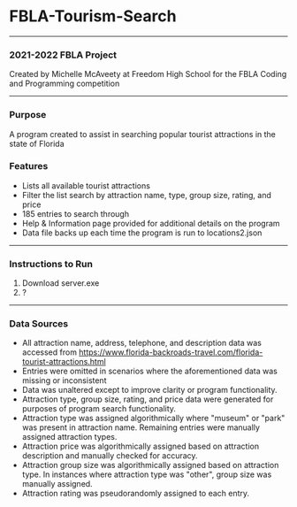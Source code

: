 # FBLA-Tourism-Search

***

### 2021-2022 FBLA Project
Created by Michelle McAveety at Freedom High School for the FBLA Coding and Programming competition

***

### Purpose
A program created to assist in searching popular tourist attractions in the state of Florida

### Features

+ Lists all available tourist attractions
+ Filter the list search by attraction name, type, group size, rating, and price
+ 185 entries to search through
+ Help & Information page provided for additional details on the program
+ Data file backs up each time the program is run to locations2.json

***

### Instructions to Run

1. Download server.exe
2. ?

***
### Data Sources

+ All attraction name, address, telephone, and description data was accessed from https://www.florida-backroads-travel.com/florida-tourist-attractions.html
+ Entries were omitted in scenarios where the aforementioned data was missing or inconsistent
+ Data was unaltered except to improve clarity or program functionality.
+ Attraction type, group size, rating, and price data were generated for purposes of program search functionality. 
+ Attraction type was assigned algorithmically where "museum" or "park" was present in attraction name. Remaining entries were manually assigned attraction types.
+ Attraction price was algorithmically assigned based on attraction description and manually checked for accuracy.
+ Attraction group size was algorithmically assigned based on attraction type. In instances where attraction type was "other", group size was manually assigned.
+ Attraction rating was pseudorandomly assigned to each entry.